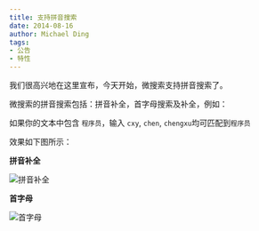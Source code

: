 ```yaml
---
title: 支持拼音搜索
date: 2014-08-16
author: Michael Ding
tags:
- 公告
- 特性
---
```


我们很高兴地在这里宣布，今天开始，微搜索支持拼音搜索了。

微搜索的拼音搜索包括：拼音补全，首字母搜索及补全，例如：

如果你的文本中包含 `程序员`，输入 `cxy`, `chen`, `chengxu`均可匹配到`程序员`

效果如下图所示：

**拼音补全**

![拼音补全](/images/pinyin-autocomplete.png)

**首字母**

![首字母](/images/pinyin-autocomplete-2.png)
